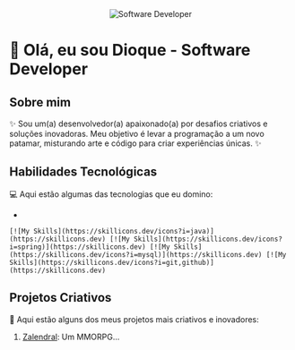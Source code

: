 <div align="center">
  <img src="https://i.pinimg.com/originals/0f/25/e4/0f25e4668c1c7740b5ed41835339d67f.gif" alt="Software Developer">
</div>

# 🚀 Olá, eu sou Dioque - Software Developer 

## Sobre mim

✨ Sou um(a) desenvolvedor(a) apaixonado(a) por desafios criativos e soluções inovadoras. Meu objetivo é levar a programação a um novo patamar, misturando arte e código para criar experiências únicas. ✨

## Habilidades Tecnológicas

💻 Aqui estão algumas das tecnologias que eu domino:

- 

    [![My Skills](https://skillicons.dev/icons?i=java)](https://skillicons.dev) [![My Skills](https://skillicons.dev/icons?i=spring)](https://skillicons.dev) [![My Skills](https://skillicons.dev/icons?i=mysql)](https://skillicons.dev) [![My Skills](https://skillicons.dev/icons?i=git,github)](https://skillicons.dev)


## Projetos Criativos

🎨 Aqui estão alguns dos meus projetos mais criativos e inovadores:

1. [Zalendral](https://github.com/Dioque/Zalendral-0001-teste): Um MMORPG...
